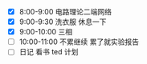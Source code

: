 - [x] 8:00-9:00  电路理论二端网络
- [x] 9:00-9:30  洗衣服 休息一下
- [x] 9:00-10:00  三相
- [ ] 10:00-11:00 不累继续 累了就实验报告
- [ ] 日记 看书 ted 计划